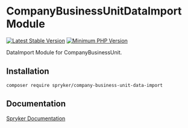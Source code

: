 # CompanyBusinessUnitDataImport Module
[![Latest Stable Version](https://poser.pugx.org/spryker/company-business-unit-data-import/v/stable.svg)](https://packagist.org/packages/spryker/company-business-unit-data-import)
[![Minimum PHP Version](https://img.shields.io/badge/php-%3E%3D%208.1-8892BF.svg)](https://php.net/)

DataImport Module for CompanyBusinessUnit.

## Installation

```
composer require spryker/company-business-unit-data-import
```

## Documentation

[Spryker Documentation](https://docs.spryker.com)
